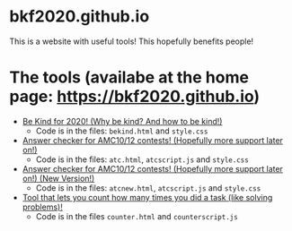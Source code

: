 # bkf2020.github.io

This is a website with useful tools! This hopefully benefits people!

# The tools (availabe at the home page: https://bkf2020.github.io)
- [Be Kind for 2020! (Why be kind? And how to be kind!)](https://bkf2020.github.io/bekind)
  - Code is in the files: `bekind.html` and `style.css`
- [Answer checker for AMC10/12 contests! (Hopefully more support later on!)](https://bkf2020.github.io/atc)
  - Code is in the files: `atc.html`, `atcscript.js` and `style.css`
- [Answer checker for AMC10/12 contests! (Hopefully more support later on!) (New Version!)](https://bkf2020.github.io/atcnew)
  - Code is in the files: `atcnew.html`, `atcscript.js` and `style.css`
- [Tool that lets you count how many times you did a task (like solving problems)!](https://bkf2020.github.io/counter)
  - Code is in the files `counter.html` and `counterscript.js`
